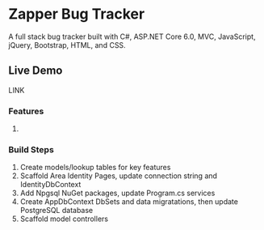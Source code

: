 # Zapper Bug Tracker

 A full stack bug tracker built with C#, ASP.NET Core 6.0, MVC, JavaScript, jQuery, Bootstrap, HTML, and CSS.  

 ## Live Demo

 LINK  

 ### Features

 1.  

 ### Build Steps

 1. Create models/lookup tables for key features  
 2. Scaffold Area Identity Pages, update connection string and IdentityDbContext  
 3. Add Npgsql NuGet packages, update Program.cs services  
 4. Create AppDbContext DbSets and data migratations, then update PostgreSQL database  
 5. Scaffold model controllers  
